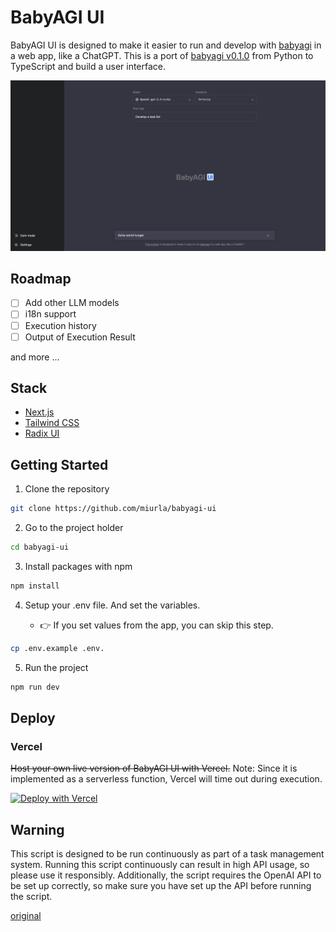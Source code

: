 # BabyAGI UI

BabyAGI UI is designed to make it easier to run and develop with [babyagi](https://github.com/yoheinakajima/babyagi) in a web app, like a ChatGPT.
This is a port of [babyagi v0.1.0](https://github.com/yoheinakajima/babyagi/releases/tag/v0.1.0) from Python to TypeScript and build a user interface.

![](./public/screenshot-230425.png)

## Roadmap

- [ ] Add other LLM models
- [ ] i18n support
- [ ] Execution history
- [ ] Output of Execution Result

and more ...

## Stack

- [Next.js](https://nextjs.org/)
- [Tailwind CSS](https://tailwindcss.com/)
- [Radix UI](https://www.radix-ui.com/)

## Getting Started

1. Clone the repository

```sh
git clone https://github.com/miurla/babyagi-ui
```

2. Go to the project holder

```sh
cd babyagi-ui
```

3. Install packages with npm

```sh
npm install
```

4. Setup your .env file. And set the variables.

   - 👉 If you set values from the app, you can skip this step.

```sh
cp .env.example .env.
```

5. Run the project

```sh
npm run dev
```

## Deploy

### Vercel

~~Host your own live version of BabyAGI UI with Vercel.~~
Note: Since it is implemented as a serverless function, Vercel will time out during execution.

[![Deploy with Vercel](https://vercel.com/button)](https://vercel.com/new/clone?repository-url=https%3A%2F%2Fgithub.com%2Fmiurla%2Fbabyagi-ui)

## Warning

This script is designed to be run continuously as part of a task management system. Running this script continuously can result in high API usage, so please use it responsibly. Additionally, the script requires the OpenAI API to be set up correctly, so make sure you have set up the API before running the script.

[original](https://github.com/yoheinakajima/babyagi#warning)
